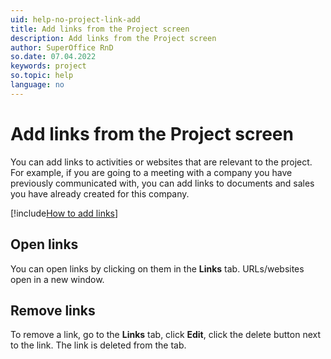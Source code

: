 ```yaml
---
uid: help-no-project-link-add
title: Add links from the Project screen
description: Add links from the Project screen
author: SuperOffice RnD
so.date: 07.04.2022
keywords: project
so.topic: help
language: no
---
```


# Add links from the Project screen

You can add links to activities or websites that are relevant to the project. For example, if you are going to a meeting with a company you have previously communicated with, you can add links to documents and sales you have already created for this company.

[!include[How to add links](../../learn/includes/howto-add-links.md)]

## Open links

You can open links by clicking on them in the **Links** tab. URLs/websites open in a new window.

## Remove links

To remove a link, go to the **Links** tab, click **Edit**, click the delete button next to the link. The link is deleted from the tab.

